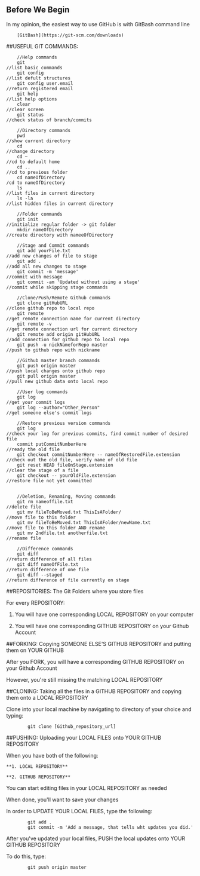## Before We Begin 
In my opinion, the easiest way to use GitHub is with GitBash command line

		[GitBash](https://git-scm.com/downloads)
		

##USEFUL GIT COMMANDS:

		//Help commands
		git																//list basic commands
		git config														//list defult structures 
		git config user.email											//return registered email
		git help														//list help options
		clear															//clear screen
		git status														//check status of branch/commits
		
		//Directory commands
		pwd																//show current directory
		cd																//change directory
		cd ~															//cd to default home
		cd ..															//cd to previous folder
		cd nameOfDirectory												/cd to nameOfDirectory
		ls																//list files in current directory
		ls -la															//list hidden files in current directory
		
		//Folder commands
		git init														//initialize regular folder -> git folder
		mkdir nameOfDirectory											//create directory with nameeOfDirectory

		//Stage and Commit commands
		git add yourFile.txt											//add new changes of file to stage
		git add .														//add all new changes to stage
		git commit -m 'message'											//commit with message
		git commit -am 'Updated without using a stage'					//commit while skipping stage commands
		
		//Clone/Push/Remote Github commands
		git clone gitHubURL												//clone github repo to local repo
		git remote														//get remote connection name for current directory
		git remote -v													//get remote connection url for current directory
		git remote add origin gitHubURL									//add connection for github repo to local repo
		git push -u nickNameforRepo master								//push to github repo with nickname
		
		//Github master branch commands
		git push origin master											//push local changes onto github repo
		git pull origin master											//pull new github data onto local repo
		
		//User log commands
		git log															//get your commit logs
		git log --author="Other_Person"									//get someone else's commit logs
		
		//Restore previous version commands
		git log															//check your log for previous commits, find commit number of desired file
		commit putCommitNumberHere										//ready the old file
		git checkout commitNumberHere -- nameOfRestoredFile.extension	//check out the old file, verify name of old file
		git reset HEAD fileOnStage.extension							//clear the stage of a file
		git checkout -- yourOldFile.extension							//restore file not yet committed
		
		
		//Deletion, Renaming, Moving commands
		git rm nameoffile.txt											//delete file
		git mv fileToBeMoved.txt ThisIsAFolder/							//move file to this folder
		git mv fileToBeMoved.txt ThisIsAFolder/newName.txt				//move file to this folder AND rename
		git mv 2ndfile.txt anotherfile.txt								//rename file
		
		//Difference commands
		git diff														//return difference of all files
		git diff nameOfFile.txt											//return difference of one file
		git diff --staged												//return difference of file currently on stage
		

##REPOSITORIES: The Git Folders where you store files

For every REPOSITORY:

1. You will have one corresponding LOCAL REPOSITORY on your computer

2. You will have one corresponding GITHUB REPOSITORY on your Github Account
	
##FORKING: Copying SOMEONE ELSE'S GITHUB REPOSITORY and putting them on YOUR GITHUB 

After you FORK, you will have a corresponding GITHUB REPOSITORY on your Github Account

However, you're still missing the matching LOCAL REPOSITORY

##CLONING: Taking all the files in a GITHUB REPOSITORY and copying them onto a LOCAL REPOSITORY

Clone into your local machine by navigating to directory of your choice and typing:
			
			git clone [Github_repository_url]
		
##PUSHING: Uploading your LOCAL FILES onto YOUR GITHUB REPOSITORY

When you have both of the following:

	**1. LOCAL REPOSITORY**

	**2. GITHUB REPOSITORY**

You can start editing files in your LOCAL REPOSITORY as needed

When done, you'll want to save your changes

In order to UPDATE YOUR LOCAL FILES, type the following:
			
			git add .
			git commit -m 'Add a message, that tells wht updates you did.'
	
After you've updated your local files, PUSH the local updates onto YOUR GITHUB REPOSITORY

To do this, type:
			
			git push origin master
